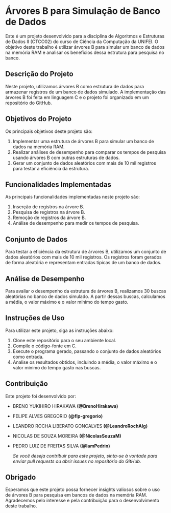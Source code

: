 # Árvores B para Simulação de Banco de Dados

Este é um projeto desenvolvido para a disciplina de Algoritmos e Estruturas de Dados II (CTCO02) do curso de Ciência da Computação da UNIFEI. O objetivo deste trabalho é utilizar árvores B para simular um banco de dados na memória RAM e analisar os benefícios dessa estrutura para pesquisa no banco.

## Descrição do Projeto

Neste projeto, utilizamos árvores B como estrutura de dados para armazenar registros de um banco de dados simulado. A implementação das árvores B foi feita em linguagem C e o projeto foi organizado em um repositório do GitHub.

## Objetivos do Projeto

Os principais objetivos deste projeto são:

1. Implementar uma estrutura de árvores B para simular um banco de dados na memória RAM.
2. Realizar análises de desempenho para comparar os tempos de pesquisa usando árvores B com outras estruturas de dados.
3. Gerar um conjunto de dados aleatórios com mais de 10 mil registros para testar a eficiência da estrutura.

## Funcionalidades Implementadas

As principais funcionalidades implementadas neste projeto são:

1. Inserção de registros na árvore B.
2. Pesquisa de registros na árvore B.
3. Remoção de registros da árvore B.
4. Análise de desempenho para medir os tempos de pesquisa.

## Conjunto de Dados

Para testar a eficiência da estrutura de árvores B, utilizamos um conjunto de dados aleatórios com mais de 10 mil registros. Os registros foram gerados de forma aleatória e representam entradas típicas de um banco de dados.

## Análise de Desempenho

Para avaliar o desempenho da estrutura de árvores B, realizamos 30 buscas aleatórias no banco de dados simulado. A partir dessas buscas, calculamos a média, o valor máximo e o valor mínimo do tempo gasto.

## Instruções de Uso

Para utilizar este projeto, siga as instruções abaixo:

1. Clone este repositório para o seu ambiente local.
2. Compile o código-fonte em C.
3. Execute o programa gerado, passando o conjunto de dados aleatórios como entrada.
4. Analise os resultados obtidos, incluindo a média, o valor máximo e o valor mínimo do tempo gasto nas buscas.

## Contribuição

Este projeto foi desenvolvido por:
- BRENO YUKIHIRO HIRAKAWA **(@BrenoHirakawa)**
- FELIPE ALVES GREGORIO **(@flp-gregorio)**
- LEANDRO ROCHA LIBERATO GONCALVES **(@LeandroRochAlg)**
- NICOLAS DE SOUZA MOREIRA **(@NicolasSouzaM)**
- PEDRO LUIZ DE FREITAS SILVA **(@IamPedrin)**


  *Se você deseja contribuir para este projeto, sinta-se à vontade para enviar pull requests ou abrir issues no repositório do GitHub.*

## Obrigado
Esperamos que este projeto possa fornecer insights valiosos sobre o uso de árvores B para pesquisa em bancos de dados na memória RAM. Agradecemos pelo interesse e pela contribuição para o desenvolvimento deste trabalho.